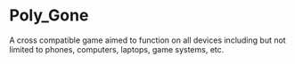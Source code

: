 # Poly_Gone
A cross compatible game aimed to function on all devices including but not limited to phones, computers, laptops, game systems, etc.
